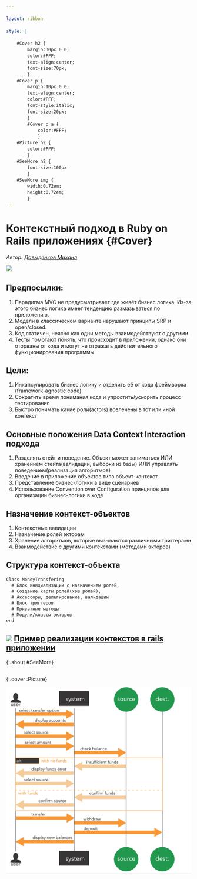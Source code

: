 ```yaml
---

layout: ribbon

style: |

    #Cover h2 {
        margin:30px 0 0;
        color:#FFF;
        text-align:center;
        font-size:70px;
        }
    #Cover p {
        margin:10px 0 0;
        text-align:center;
        color:#FFF;
        font-style:italic;
        font-size:20px;
        }
        #Cover p a {
            color:#FFF;
            }
    #Picture h2 {
        color:#FFF;
        }
    #SeeMore h2 {
        font-size:100px
        }
    #SeeMore img {
        width:0.72em;
        height:0.72em;
        }
---
```


# Контекстный подход в Ruby on Rails приложениях {#Cover}

*Автор: [Давыденков Михаил](http://github.com/DavydenkovM/)*

![](pictures/cover.jpg)
<!-- photo by John Carey, fiftyfootshadows.net -->

## Предпосылки:

1. Парадигма MVC не предусматривает где живёт бизнес логика. Из-за этого бизнес логика имеет тенденцию размазываться по приложению.
2. Модели в классическом варианте нарушают принципы SRP и open/closed.
3. Код статичен, неясно как одни методы взаимодействуют с другими.
4. Тесты помогают понять, что происходит в приложении, однако они оторваны от кода и могут не отражать действительного функционирования программы

## Цели:

1. Инкапсулировать бизнес логику и отделить её от кода фреймворка (framework-agnostic code)
2. Сократить время понимания кода и упростить/ускорить процесс тестирования
3. Быстро понимать какие роли(actors) вовлечены в тот или иной контекст

## Основные положения Data Context Interaction подхода

1. Разделять стейт и поведение. Объект может заниматься ИЛИ хранением стейта(валидации, выборки из базы) ИЛИ управлять поведением(реализация алгоритмов)
2. Введение в приложение объектов типа объект-контекст
3. Представление бизнес-логики в виде сценариев
4. Использование Convention over Configuration принципов для организации бизнес-логики в коде

## Назначение контекст-объектов

1. Контекстные валидации
2. Назначение ролей экторам
3. Хранение алгоритмов, которые вызываются различными триггерами
4. Взаимодействие с другими контекстами (методами экторов)

## Структура контекст-объекта

~~~
Class MoneyTransfering
  # Блок инициализации c назначением ролей, 
  # Создание карты ролей(хэш ролей), 
  # Аксессоры, делегирование, валидации
  # Блок триггеров
  # Приватные методы
  # Модули/классы экторов
end
~~~

## ![](http://shwr.me/pictures/logo.svg) [Пример реализации контекстов в rails приложении](https://github.com/DavydenkovM/rails_contexts/)
{:.shout #SeeMore}

## 
{:.cover :Picture}

![](pictures/picture.jpg)
